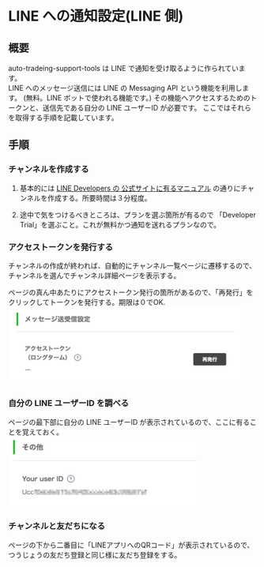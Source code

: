 # LINE への通知設定(LINE 側)

## 概要
auto-tradeing-support-tools は LINE で通知を受け取るように作られています。  
LINE へのメッセージ送信には LINE の Messaging API という機能を利用します。 (無料。LINE ボットで使われる機能です。) その機能へアクセスするためのトークンと、送信先である自分の LINE ユーザーID が必要です。
ここではそれらを取得する手順を記載しています。


## 手順
### チャンネルを作成する
1. 基本的には [LINE Developers の 公式サイトに有るマニュアル](https://developers.line.biz/ja/docs/messaging-api/getting-started/) の通りにチャンネルを作成する。所要時間は３分程度。


2. 途中で気をつけるべきところは、プランを選ぶ箇所が有るので 「Developer Trial」を選ぶこと。これが無料かつ通知を送れるプランなので。


### アクセストークンを発行する

チャンネルの作成が終われば、自動的にチャンネル一覧ページに遷移するので、チャンネルを選んでチャンネル詳細ページを表示する。


ページの真ん中あたりにアクセストークン発行の箇所があるので、「再発行」をクリックしてトークンを発行する。期限は０でOK.  
<img src="./images/remote21.png" width="480px" />  


### 自分の LINE ユーザーID を調べる

ページの最下部に自分の LINE ユーザーID が表示されているので、ここに有ることを覚えておく。  
<img src="./images/remote23.png" width="380px" />  


### チャンネルと友だちになる

ページの下から二番目に「LINEアプリへのQRコード」が表示されているので、つうじょうの友だち登録と同じ様に友だち登録をする。
